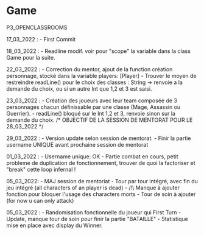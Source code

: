 # Game
P3_OPENCLASSROOMS

17_03_2022 : 
    - First Commit

18_03_2022 : 
    - Readline modif. voir pour "scope" la variable dans la class Game pour la suite.

22_03_2022 :
    - Correction du mentor, ajout de la function création personnage, stocké dans la variable players: [Player]
    - Trouver le moyen de restreindre readLine() pour le choix des classes : String  -> renvoie a la demande du choix, ou si un autre Int que 1,2 et 3 est saisi.

23_03_2022 :
    - Création des joueurs avec leur team composée de 3 personnages chacun définissable par une classe (Mage, Assassin ou Guerrier).
    - readLine() bloqué sur le Int 1,2 et 3, renvoie sinon sur la demande du choix.
    /* OBJECTIF DE LA SESSION DE MENTORAT POUR LE 28_03_2022 */ 

29_03_2022 : 
    - Version update selon session de mentorat. 
    - Finir la partie username UNIQUE avant prochaine session de mentorat

01_03_2022 :
    - Username unique: OK
    - Partie combat en cours, petit probleme de duplication de fonctionnement, trouver de quoi la factoriser et "break" cette loop infernal !
    
05_03_2022:
    - MAJ session de mentoriat
    - Tour par tour intégré, avec fin du jeu intégré (all characters of an player is dead)
    - /!\ Manque à ajouter fonction pour bloquer l'usage des characters morts 
    - Tour de soin à ajouter (for now u can only attack)

05_03_2022 :
    - Randomisation fonctionnelle du joueur qui First Turn
    - Update, manque tour de soin pour finir la partie "BATAILLE"
    - Statistique mise en place avec display du Winner.
